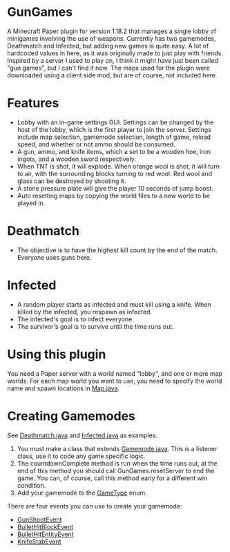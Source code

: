 # GunGames
A Minecraft Paper plugin for version 1.18.2 that manages a single lobby of minigames involving the use of weapons. Currently has two gamemodes, Deathmatch and Infected,
but adding new games is quite easy. A lot of hardcoded values in here, as it was originally made to just play with friends. Inspired by a server I used to play on, I think it might have just been called "gun games", but I can't find it now. The maps used for the plugin were downloaded using a client side mod, but are of course, not included here.

# Features
* Lobby with an in-game settings GUI. Settings can be changed by the host of the lobby, which is the first player to join the server. Settings include map selection, gamemode selection, length of game, reload speed, and whether or not ammo should be consumed.
* A gun, ammo, and knife items, which a set to be a wooden hoe, iron ingots, and a wooden sword respectively.
* When TNT is shot, it will explode. When orange wool is shot, it will turn to air, with the surrounding blocks turning to red wool. Red wool and glass can be destroyed by shooting it.
* A stone pressure plate will give the player 10 seconds of jump boost.
* Auto resetting maps by copying the world files to a new world to be played in.

# Deathmatch
* The objective is to have the highest kill count by the end of the match. Everyone uses guns here.

# Infected
* A random player starts as infected and must kill using a knife. When killed by the infected, you respawn as infected.
* The infected's goal is to infect everyone.
* The survivor's goal is to survive until the time runs out.

# Using this plugin
You need a Paper server with a world named "lobby", and one or more map worlds. For each map world you want to use, you need to specify the world name and spawn locations in [Map.java](src/main/java/com/chrisangelucci/gungames/map/Map.java).

# Creating Gamemodes
See [Deathmatch.java](src/main/java/com/chrisangelucci/gungames/games/Deathmatch.java) and [Infected.java](src/main/java/com/chrisangelucci/gungames/games/Infected.java) as examples.
1. You must make a class that extends [Gamemode.java](src/main/java/com/chrisangelucci/gungames/games/Gamemode.java). This is a listener class, use it to code any game specific logic.
2. The countdownComplete method is run when the time runs out, at the end of this method you should call GunGames.resetServer to end the game. You can, of course, call this method early for a different win condition.
3. Add your gamemode to the [GameType](src/main/java/com/chrisangelucci/gungames/games/GameType.java) enum.

There are four events you can use to create your gamemode:
* [GunShootEvent](src/main/java/com/chrisangelucci/gungames/gun/events/GunShootEvent.java)
* [BulletHitBlockEvent](src/main/java/com/chrisangelucci/gungames/gun/events/BulletHitBlockEvent.java)
* [BulletHitEntityEvent](src/main/java/com/chrisangelucci/gungames/gun/events/BulletHitEntityEvent.java)
* [KnifeStabEvent](src/main/java/com/chrisangelucci/gungames/knife/KnifeStabEvent.java)
